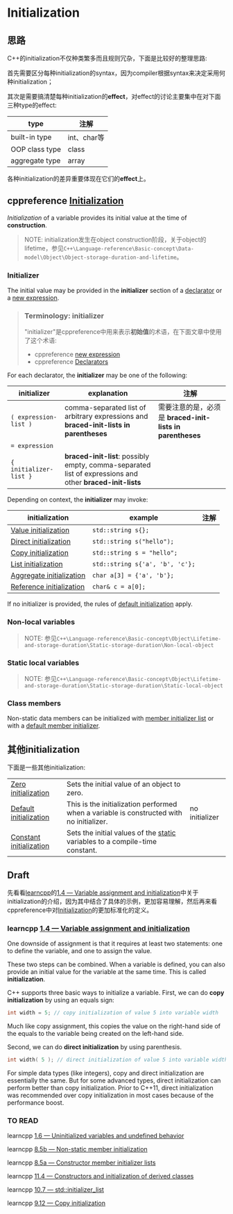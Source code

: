# Initialization

## 思路

C++的initialization不仅种类繁多而且规则冗杂，下面是比较好的整理思路:

首先需要区分每种initialization的syntax，因为compiler根据syntax来决定采用何种initialization；

其次是需要搞清楚每种initialization的**effect**，对effect的讨论主要集中在对下面三种type的effect: 

| type           | 注解        |
| -------------- | ----------- |
| built-in type  | int、char等 |
| OOP class type | class       |
| aggregate type | array       |

各种initialization的差异重要体现在它们的**effect**上。

## cppreference [Initialization](https://en.cppreference.com/w/cpp/language/initialization)

*Initialization* of a variable provides its initial value at the time of **construction**.

> NOTE: initialization发生在object construction阶段，关于object的lifetime，参见`C++\Language-reference\Basic-concept\Data-model\Object\Object-storage-duration-and-lifetime`。

### Initializer

The initial value may be provided in the **initializer** section of a [declarator](https://en.cppreference.com/w/cpp/language/declarations) or a [new expression](https://en.cppreference.com/w/cpp/language/new).

> ### Terminology: initializer
>
> "initializer"是cppreference中用来表示**初始值**的术语，在下面文章中使用了这个术语: 
>
> - cppreference [new expression](https://en.cppreference.com/w/cpp/language/new)
> - cppreference [Declarators](https://en.cppreference.com/w/cpp/language/declarations#Declarators) 



For each declarator, the **initializer** may be one of the following:

| initializer            | explanation                                                  | 注解                                                      |
| ---------------------- | ------------------------------------------------------------ | --------------------------------------------------------- |
| `( expression-list )`  | comma-separated list of arbitrary expressions and **braced-init-lists in parentheses** | 需要注意的是，必须是 **braced-init-lists in parentheses** |
| `= expression`         |                                                              |                                                           |
| `{ initializer-list }` | **braced-init-list**: possibly empty, comma-separated list of expressions and other **braced-init-lists** |                                                           |

Depending on context, the **initializer** may invoke:

| initialization                                               | example                         | 注解 |
| ------------------------------------------------------------ | ------------------------------- | ---- |
| [Value initialization](https://en.cppreference.com/w/cpp/language/value_initialization) | `std::string s{};`              |      |
| [Direct initialization](https://en.cppreference.com/w/cpp/language/direct_initialization) | `std::string s("hello");`       |      |
| [Copy initialization](https://en.cppreference.com/w/cpp/language/copy_initialization) | `std::string s = "hello";`      |      |
| [List initialization](https://en.cppreference.com/w/cpp/language/list_initialization) | `std::string s{'a', 'b', 'c'};` |      |
| [Aggregate initialization](https://en.cppreference.com/w/cpp/language/aggregate_initialization) | `char a[3] = {'a', 'b'};`       |      |
| [Reference initialization](https://en.cppreference.com/w/cpp/language/reference_initialization) | `char& c = a[0];`               |      |

If no initializer is provided, the rules of [default initialization](https://en.cppreference.com/w/cpp/language/default_initialization) apply.



### Non-local variables

> NOTE: 参见`C++\Language-reference\Basic-concept\Object\Lifetime-and-storage-duration\Static-storage-duration\Non-local-object`

### Static local variables

> NOTE: 参见`C++\Language-reference\Basic-concept\Object\Lifetime-and-storage-duration\Static-storage-duration\Static-local-object`

### Class members

Non-static data members can be initialized with [member initializer list](https://en.cppreference.com/w/cpp/language/initializer_list) or with a [default member initializer](https://en.cppreference.com/w/cpp/language/data_members#Member_initialization).

## 其他initialization

下面是一些其他initialization: 

|                                                              |                                                              |                |
| ------------------------------------------------------------ | ------------------------------------------------------------ | -------------- |
| [Zero initialization](https://en.cppreference.com/w/cpp/language/zero_initialization) | Sets the initial value of an object to zero.                 |                |
| [Default initialization](https://en.cppreference.com/w/cpp/language/default_initialization) | This is the initialization performed when a variable is constructed with no initializer. | no initializer |
| [Constant initialization](https://en.cppreference.com/w/cpp/language/constant_initialization) | Sets the initial values of the [static](https://en.cppreference.com/w/cpp/language/storage_duration) variables to a compile-time constant. |                |



## Draft



先看看[learncpp](https://www.learncpp.com/cpp-tutorial/variable-assignment-and-initialization/)的[1.4 — Variable assignment and initialization](https://www.learncpp.com/cpp-tutorial/variable-assignment-and-initialization/)中关于initialization的介绍，因为其中结合了具体的示例，更加容易理解，然后再来看cppreference中对[Initialization](https://en.cppreference.com/w/cpp/language/initialization)的更加标准化的定义。



### learncpp [1.4 — Variable assignment and initialization](https://www.learncpp.com/cpp-tutorial/variable-assignment-and-initialization/)

One downside of assignment is that it requires at least two statements: one to define the variable, and one to assign the value.

These two steps can be combined. When a variable is defined, you can also provide an initial value for the variable at the same time. This is called **initialization**.

C++ supports three basic ways to initialize a variable. First, we can do **copy initialization** by using an equals sign:

```c++
int width = 5; // copy initialization of value 5 into variable width
```

Much like copy assignment, this copies the value on the right-hand side of the equals to the variable being created on the left-hand side.

Second, we can do **direct initialization** by using parenthesis.

```c++
int width( 5 ); // direct initialization of value 5 into variable width
```

For simple data types (like integers), copy and direct initialization are essentially the same. But for some advanced types, direct initialization can perform better than copy initialization. Prior to C++11, direct initialization was recommended over copy initialization in most cases because of the performance boost.





### TO READ

learncpp [1.6 — Uninitialized variables and undefined behavior](https://www.learncpp.com/cpp-tutorial/uninitialized-variables-and-undefined-behavior/)

learncpp [8.5b — Non-static member initialization](https://www.learncpp.com/cpp-programming/8-5b-non-static-member-initialization/)

learncpp [8.5a — Constructor member initializer lists](https://www.learncpp.com/cpp-tutorial/8-5a-constructor-member-initializer-lists/)

learncpp [11.4 — Constructors and initialization of derived classes](https://www.learncpp.com/cpp-tutorial/114-constructors-and-initialization-of-derived-classes/)

learncpp [10.7 — std::initializer_list](https://www.learncpp.com/cpp-tutorial/10-7-stdinitializer_list/)

learncpp [9.12 — Copy initialization](https://www.learncpp.com/cpp-tutorial/9-12-copy-initialization/)